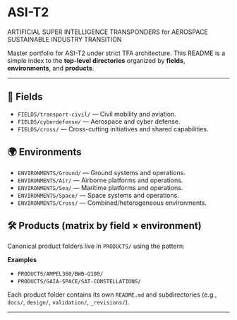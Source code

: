 # ASI-T2
ARTIFICIAL SUPER INTELLIGENCE TRANSPONDERS for AEROSPACE SUSTAINABLE INDUSTRY TRANSITION


Master portfolio for ASI-T2 under strict TFA architecture. This README is a simple index to the **top-level directories** organized by **fields**, **environments**, and **products**.

---

## 🧭 Fields
- `FIELDS/transport-civil/` — Civil mobility and aviation.
- `FIELDS/cyberdefense/` — Aerospace and cyber defense.
- `FIELDS/cross/` — Cross-cutting initiatives and shared capabilities.

## 🌍 Environments
- `ENVIRONMENTS/Ground/` — Ground systems and operations.
- `ENVIRONMENTS/Air/` — Airborne platforms and operations.
- `ENVIRONMENTS/Sea/` — Maritime platforms and operations.
- `ENVIRONMENTS/Space/` — Space systems and operations.
- `ENVIRONMENTS/Cross/` — Combined/heterogeneous environments.

## 🛠️ Products (matrix by field × environment)
Canonical product folders live in `PRODUCTS/` using the pattern:


**Examples**
- `PRODUCTS/AMPEL360/BWB-Q100/`
- `PRODUCTS/GAIA-SPACE/SAT-CONSTELLATIONS/`

Each product folder contains its own `README.md` and subdirectories (e.g., `docs/`, `design/`, `validation/`, `_revisions/`).

---
